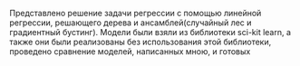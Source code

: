 Представлено решение задачи регрессии с помощью линейной регрессии, решающего дерева и ансамблей(случайный лес и градиентный бустинг). Модели были взяли из библиотеки sci-kit learn, а также они были реализованы без использования этой библиотеки, проведено сравнение моделей, написанных мною, и готовых
